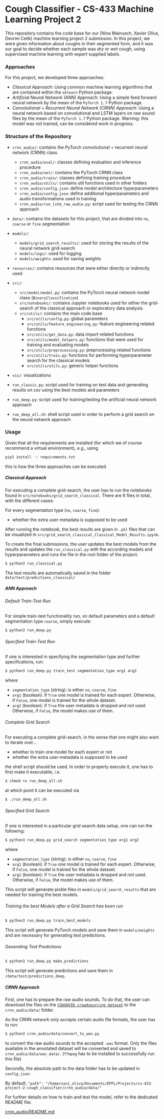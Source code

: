 # Cough Classifier - CS-433 Machine Learning Project 2

This repository contains the code base for our (Nina Mainusch, Xavier Oliva, Devrim Celik) machine learning project 2
submission. In this project, we were given information about coughs in their segmented form, and it was our goal to
decide whether each sample was *dry* or *wet* cough, using supervised machine learning with expert supplied labels.

### Approaches

For this project, we developed three approaches:

* *Classical Approach*: Using common machine learning algorithms that are contained within the `sklearn` Python package.
* *Artificial Neural Network (ANN) Approach*: Using a simple feed forward neural network by the mean of the `PyTorch 1.7` Python package.
* *Convolutional + Recurrent Neural Network (CRNN) Approach*: Using a neural network based on convolutional and LSTM layers on raw sound files by the mean of
  the `PyTorch 1.7` Python package. Warning: this model was not trained, can be considered work in progress.

### Structure of the Repository

* `crnn_audio/`: contains the PyTorch convolutional + recurrent neural network (CRNN) class
    * `crnn_audio/eval/`: classes defining evaluation and inference procedure
    * `crnn_audio/net/`: contains the PyTorch CRNN class
    * `crnn_audio/train/`: classes defining training procedure
    * `crnn_audio/utils/`: contains util functions used in other folders
    * `crnn_audio/config.json`: define model architecture hyperparameters
    * `crnn_audio/config.json`: define additional hyperparameters and audio transformations used in training
    * `crnn_audio/run_lstm_raw_audio.py`: script used for testing the CRNN approach

* `data/`: contains the datasets for this project, that are divided into `no`, `coarse` or `fine` segmentation
* `models/`:
    * `models/grid_search_results/`: used for storing the results of the neural network grid-search
    * `models/logs/`: used for logging
    * `models/weights`: used for saving weights
* `resources/`: contains resources that were either directly or indirectly used
* `src/`:
    * `src/model/model.py`: contains the PyTorch neural network model class (`BinaryClassification`)
    * `src/notebooks/`: contains Jupyter notebooks used for either the grid-search of the classical approach or
      exploratory data analysis
    * `src/utils/`: contains the main code base
        * `src/utils/config.py`: global parameters
        * `src/utils/feature_engineering.py`: feature engineering related functions
        * `src/utils/get_data.py`: data import related functions
        * `src/utils/model_helpers.py`: functions that were used for training and evaluating models
        * `src/utils/preprocessing.py`: preprocessing related functions
        * `src/utils/train.py`: functions for performing hyperparameter search for the classical models
        * `src/utils/utils.py`: generic helper functions
* `vis/`: visualizations
* `run_classic.py`: script used for training on test data and generating results on csv using the best models and parameters
* `run_deep.py`: script used for training/testing the artificial neural network approach
* `run_deep_all.sh`: shell script used in order to perform a grid search on the neural network approach

### Usage

Given that all the requirements are installed (for which we of course recommend a virtual environment), e.g., using

```bash
pip3 install -r requirements.txt
```

this is how the three approaches can be executed.

##### Classical Approach
For executing a complete grid-search, the user has to run the notebooks found in `src/notebooks/grid_search_classical`.
There are 6 files in total, with the different cases:

For every segmentation type (`no`, `coarse`, `fine`):
* whether the extra user-metadata is supposed to be used

After running the notebook, the best results are given in `.pkl` files that can be visualized in `src/grid_search_classical_Classical_Model_Results.ipynb`.

To create the final submissions, the user updates the best models from the results and updates the `run_classical.py` with the according models and hyperparameters and runs the file in the root folder of the project:

```bash
$ python3 run_classical.py
```

The test results are automatically saved in the folder `data/test/predictions_classical/`

##### ANN Approach

###### Default Train-Test Run

For simple train-test functionality run, on default parameters and a default
segmentation type `coarse`, simply execute:

```bash
$ python3 run_deep.py
```

###### Specified Train-Test Run
If one is interested in specifying the segmentation type and further specifications, run:
```bash
$ python3 run_deep.py train_test segmentation_type arg1 arg2
```

where

* `segmentation_type` (string): is either `no`, `coarse`, `fine`
* `arg1` (boolean): if `True` one model is trained for each expert. Otherwise, if `False`, one model is trained for the
  whole dataset.
* `arg2` (boolean): if `True` the user metadata is dropped and not used. Otherwise, if `False`, the model makes use of
  them.

###### Complete Grid Search
For executing a complete grid-search, in the sense that one might also want to iterate over...

* whether to train one model for each expert or not
* whether the extra user-metadata is supposed to be used

the shell script should be used. In order to properly execute it, one has to first make it executable, i.e.

```bash
$ chmod +x run_deep_all.sh
```

at which point it can be executed via

```bash
$ ./run_deep_all.sh
```

###### Specified Grid Search
If one is interested in a particular grid search data setup, one can run the following:
```bash
$ python3 run_deep.py grid_search segmentation_type arg1 arg2
```

where

* `segmentation_type` (string): is either `no`, `coarse`, `fine`
* `arg1` (boolean): if `True` one model is trained for each expert. Otherwise, if `False`, one model is trained for the
  whole dataset.
* `arg2` (boolean): if `True` the user metadata is dropped and not used. Otherwise, if `False`, the model makes use of
  them.

This script will generate pickle files in `models/grid_search_results` that are needed for training the best models.

###### Training the best Models after a Grid Search has been run
```bash
$ python3 run_deep.py train_best_models
```

This script will generate PyTorch models and save them in `models/weights` and are necessary for generating test predictions.

###### Generating Test Predictions
```bash
$ python3 run_deep.py make_predictions
```

This script will generate predictions and save them in `/data/test/predictions_deep`.


##### CRNN Approach

First, one has to prepare the raw audio sounds. To do that, the user can download the files on the [`COUGHVID crowdsourcing dataset`](https://zenodo.org/record/4048312#.X4laBNAzY2w) to the `crnn_audio/data/` folder.

As the CRNN network only accepts certain audio file formats, the user has to run:

```bash
$ python3 crnn_audio/data/convert_to_wav.py
```

to convert the raw audio sounds to the accepted `.wav` format. Only the files available in the annotated dataset will be converted and saved to `crnn_audio/data/wav_data/`.
(`ffmpeg` has to be installed to successfully run this file)

Secondly, the absolute path to the data folder has to be updated in `config.json`:

By default,
`"path": "/home/xavi_oliva/Documents/EPFL/Projects/cs-433-project-2-cough_classifier/crnn_audio/data/"`

For further details on how to train and test the model, refer to the dedicated README file:

[crnn_audio/README.md](https://github.com/CS-433/cs-433-project-2-cough_classifier/blob/master/crnn_audio/README.md)
